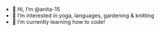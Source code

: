 - 👋 Hi, I’m @anita-15
- 👀 I’m interested in yoga, languages, gardening & knitting
- 🌱 I’m currently learning how to code!

<!---
anita-15/anita-15 is a ✨ special ✨ repository because its `README.md` (this file) appears on your GitHub profile.
You can click the Preview link to take a look at your changes.
--->
